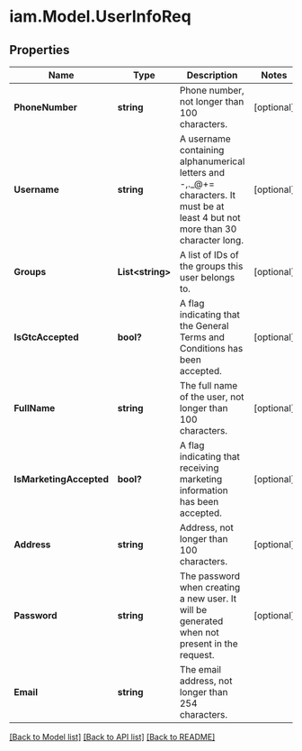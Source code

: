 # iam.Model.UserInfoReq
## Properties

Name | Type | Description | Notes
------------ | ------------- | ------------- | -------------
**PhoneNumber** | **string** | Phone number, not longer than 100 characters. | [optional] 
**Username** | **string** | A username containing alphanumerical letters and -,._@+&#x3D; characters. It must be at least 4 but not more than 30 character long. | [optional] 
**Groups** | **List&lt;string&gt;** | A list of IDs of the groups this user belongs to. | [optional] 
**IsGtcAccepted** | **bool?** | A flag indicating that the General Terms and Conditions has been accepted. | [optional] 
**FullName** | **string** | The full name of the user, not longer than 100 characters. | [optional] 
**IsMarketingAccepted** | **bool?** | A flag indicating that receiving marketing information has been accepted. | [optional] 
**Address** | **string** | Address, not longer than 100 characters. | [optional] 
**Password** | **string** | The password when creating a new user. It will be generated when not present in the request. | [optional] 
**Email** | **string** | The email address, not longer than 254 characters. | 

[[Back to Model list]](../README.md#documentation-for-models) [[Back to API list]](../README.md#documentation-for-api-endpoints) [[Back to README]](../README.md)

